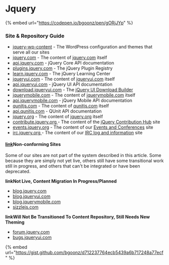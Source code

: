 # Jquery

{% embed url="https://codepen.io/bgoonz/pen/gORjJYp" %}



### Site & Repository Guide

* [jquery-wp-content](https://github.com/jquery/jquery-wp-content/) - The WordPress configuration and themes that serve all our sites
* [jquery.com](https://github.com/jquery/jquery.com/) - The content of [jquery.com](http://jquery.com/) itself
* [api.jquery.com](https://github.com/jquery/api.jquery.com/) - jQuery Core API documentation
* [plugins.jquery.com](https://github.com/jquery/jquery.com/) - The jQuery Plugin Registry
* [learn.jquery.com](https://github.com/jquery/learn.jquery.com/) - The jQuery Learning Center
* [jqueryui.com](https://github.com/jquery/jqueryui.com/) - The content of [jqueryui.com](http://jqueryui.com/) itself
* [api.jqueryui.com](https://github.com/jquery/api.jqueryui.com/) - jQuery UI API documentation
* [download.jqueryui.com](https://github.com/jquery/download.jqueryui.com/) - The [jQuery UI Download Builder](http://download.jqueryui.com/)
* [jquerymobile.com](https://github.com/jquery/jquerymobile.com/) - The content of [jquerymobile.com](http://jquerymobile.com/) itself
* [api.jquerymobile.com](https://github.com/jquery/api.jquerymobile.com/) - jQuery Mobile API documentation
* [qunitjs.com](https://github.com/jquery/qunitjs.com/) - The content of [qunitjs.com](http://qunitjs.com/) itself
* [api.qunitjs.com](https://github.com/jquery/api.qunitjs.com/) - QUnit API documentation
* [jquery.org](https://github.com/jquery/jquery.org/) - The content of [jquery.org](http://jquery.org/) itself
* [contribute.jquery.org ](https://github.com/jquery/contribute.jquery.org/)- The content of the [jQuery Contribution Hub](http://contribute.jquery.org/) site
* [events.jquery.org](https://github.com/jquery/events.jquery.org/) - The content of our [Events and Conferences](http://events.jquery.org/) site
* [irc.jquery.org ](https://github.com/jquery/irc.jquery.org/)- The content of our [IRC log and information](http://irc.jquery.org/) site

#### [link](http://contribute.jquery.org/web-sites/#non-conforming-sites)Non-conforming Sites

Some of our sites are not part of the system described in this article. Some because they are simply not yet live, others still have some transitional work still in progress, and others that can't be integrated or have been deprecated.

**linkNot Live, Content Migration In Progress/Planned**

* [blog.jquery.com](http://blog.jquery.com/)
* [blog.jqueryui.com](http://blog.jqueryui.com/)
* [blog.jquerymobile.com](http://blog.jquerymobile.com/)
* [sizzlejs.com](http://sizzlejs.com/)

**linkWill Not Be Transitioned To Content Repository, Still Needs New Theming**

* [forum.jquery.com](http://forum.jquery.com/)
* [bugs.jqueryui.com](http://bugs.jqueryui.com/)





{% embed url="https://gist.github.com/bgoonz/d712237764ecb5439a6b717248a77ecf" %}



